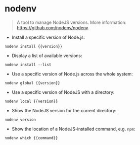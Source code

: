 # nodenv

> A tool to manage NodeJS versions.
> More information: <https://github.com/nodenv/nodenv>.

- Install a specific version of Node.js:

`nodenv install {{version}}`

- Display a list of available versions:

`nodenv install --list`

- Use a specific version of Node.js across the whole system:

`nodenv global {{version}}`

- Use a specific version of NodeJS with a directory:

`nodenv local {{version}}`

- Show the NodeJS version for the current directory:

`nodenv version`

- Show the location of a NodeJS-installed command, e.g. `npm`:

`nodenv which {{command}}`
